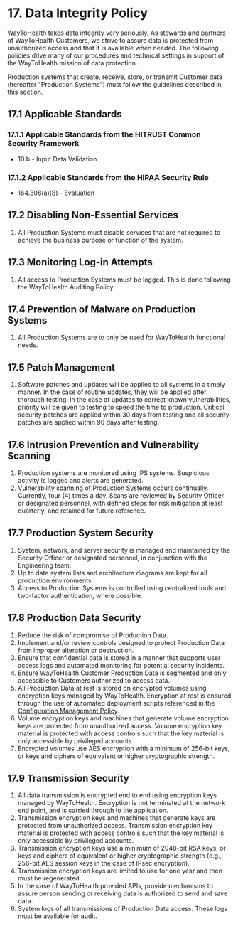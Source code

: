 # 17. Data Integrity Policy

WayToHealth takes data integrity very seriously. As stewards and partners of WayToHealth Customers, we strive to assure data is protected from unauthorized access and that it is available when needed. The following policies drive many of our procedures and technical settings in support of the WayToHealth mission of data protection.

Production systems that create, receive, store, or transmit Customer data (hereafter "Production Systems") must follow the guidelines described in this section.

## 17.1 Applicable Standards

### 17.1.1 Applicable Standards from the HITRUST Common Security Framework

* 10.b - Input Data Validation

### 17.1.2 Applicable Standards from the HIPAA Security Rule

* 164.308(a)(8) - Evaluation

## 17.2 Disabling Non-Essential Services

1. All Production Systems must disable services that are not required to achieve the business purpose or function of the system.

## 17.3 Monitoring Log-in Attempts

1. All access to Production Systems must be logged. This is done following the WayToHealth Auditing Policy.

## 17.4 Prevention of Malware on Production Systems

1. All Production Systems are to only be used for WayToHealth functional needs.

## 17.5 Patch Management

1. Software patches and updates will be applied to all systems in a timely manner. In the case of routine updates, they will be applied after thorough testing. In the case of updates to correct known vulnerabilities, priority will be given to testing to speed the time to production. Critical security patches are applied within 30 days from testing and all security patches are applied within 90 days after testing.

## 17.6 Intrusion Prevention and Vulnerability Scanning

1. Production systems are monitored using IPS systems. Suspicious activity is logged and alerts are generated.
2. Vulnerability scanning of Production Systems occurs continually. Currently, four (4) times a day. Scans are reviewed by Security Officer or designated personnel, with defined steps for risk mitigation at least quarterly, and retained for future reference.

## 17.7 Production System Security

1. System, network, and server security is managed and maintained by the Security Officer or designated personnel, in conjunction with the Engineering team.
2. Up to date system lists and architecture diagrams are kept for all production environments.
3. Access to Production Systems is controlled using centralized tools and two-factor authentication, where possible.

## 17.8 Production Data Security

1. Reduce the risk of compromise of Production Data.
2. Implement and/or review controls designed to protect Production Data from improper alteration or destruction.
3. Ensure that confidential data is stored in a manner that supports user access logs and automated monitoring for potential security incidents.
4. Ensure WayToHealth Customer Production Data is segmented and only accessible to Customers authorized to access data.
5. All Production Data at rest is stored on encrypted volumes using encryption keys managed by WayToHealth. Encryption at rest is ensured through the use of automated deployment scripts referenced in the [Configuration Management Policy](09-configuration_management_policy.md).
6. Volume encryption keys and machines that generate volume encryption keys are protected from unauthorized access. Volume encryption key material is protected with access controls such that the key material is only accessible by privileged accounts.
7. Encrypted volumes use AES encryption with a minimum of 256-bit keys, or keys and ciphers of equivalent or higher cryptographic strength.

## 17.9 Transmission Security

1. All data transmission is encrypted end to end using encryption keys managed by WayToHealth. Encryption is not terminated at the network end point, and is carried through to the application.
2. Transmission encryption keys and machines that generate keys are protected from unauthorized access. Transmission encryption key material is protected with access controls such that the key material is only accessible by privileged accounts.
3. Transmission encryption keys use a minimum of 2048-bit RSA keys, or keys and ciphers of equivalent or higher cryptographic strength (e.g., 256-bit AES session keys in the case of IPsec encryption).
4. Transmission encryption keys are limited to use for one year and then must be regenerated.
5. In the case of WayToHealth provided APIs, provide mechanisms to assure person sending or receiving data is authorized to send and save data.
6. System logs of all transmissions of Production Data access. These logs must be available for audit.
